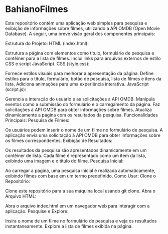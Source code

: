 # BahianoFilmes

Este repositório contém uma aplicação web simples para pesquisa e exibição de informações sobre filmes, utilizando a API OMDB (Open Movie Database). A seguir, uma breve visão geral dos componentes principais:

Estrutura do Projeto:
HTML (index.html):

Estrutura a página com elementos como título, formulário de pesquisa e contêiner para a lista de filmes.
Inclui links para arquivos externos de estilo CSS e script JavaScript.
CSS (style.css):

Fornece estilos visuais para melhorar a apresentação da página.
Define estilos para o título, formulário, botão de pesquisa, lista de filmes e itens da lista.
Adiciona animações para uma experiência interativa.
JavaScript (script.js):

Gerencia a interação do usuário e as solicitações à API OMDB.
Manipula eventos como a submissão do formulário e o carregamento da página.
Faz solicitações à API OMDB para obter informações sobre filmes.
Atualiza dinamicamente a página com os resultados da pesquisa.
Funcionalidades Principais:
Pesquisa de Filmes:

Os usuários podem inserir o nome de um filme no formulário de pesquisa.
A aplicação envia uma solicitação à API OMDB para obter informações sobre os filmes correspondentes.
Exibição de Resultados:

Os resultados da pesquisa são apresentados dinamicamente em um contêiner de lista.
Cada filme é representado como um item da lista, exibindo uma imagem e o título do filme.
Pesquisa Inicial:

Ao carregar a página, uma pesquisa inicial é realizada automaticamente, exibindo filmes com base em um termo predefinido.
Como Usar:
Clone o Repositório:

Clone este repositório para a sua máquina local usando git clone.
Abra o Arquivo HTML:

Abra o arquivo index.html em um navegador web para interagir com a aplicação.
Pesquise e Explore:

Insira o nome de um filme no formulário de pesquisa e veja os resultados instantaneamente.
Explore a lista de filmes exibida na página.
